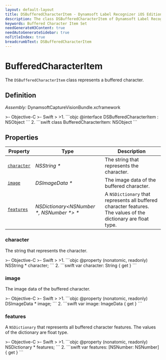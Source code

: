 ```yaml
---
layout: default-layout
title: DSBufferedCharacterItem - Dynamsoft Label Recognizer iOS Edition
description: The class DSBufferedCharacterItem of Dynamsoft Label Recognizer iOS edition represents a buffered character.
keywords: Buffered Character Item Set
needGenerateH3Content: true
needAutoGenerateSidebar: true
noTitleIndex: true
breadcrumbText: DSBufferedCharacterItem
---
```


# BufferedCharacterItem

The `DSBufferedCharacterItem` class represents a buffered character.

## Definition

*Assembly:* DynamsoftCaptureVisionBundle.xcframework

<div class="sample-code-prefix"></div>
>- Objective-C
>- Swift
>
>1. 
```objc
@interface DSBufferedCharacterItem : NSObject
```
2. 
```swift
class BufferedCharacterItem: NSObject
```

## Properties

| Property | Type | Description |
| -------- | ---- | ----------- |
| [`character`](#character) | *NSString \** | The string that represents the character. |
| [`image`](#image) | *DSImageData \** | The image data of the buffered character. |
| [`features`](#features) | *NSDictionary<NSNumber \*, NSNumber \*> \** | A `NSDictionary` that represents all buffered character features. The values of the dictionary are float type. |

### character

The string that represents the character.

<div class="sample-code-prefix"></div>
>- Objective-C
>- Swift
>
>1. 
```objc
@property (nonatomic, readonly) NSString * character;
```
2. 
```swift
var character: String { get }
```

### image

The image data of the buffered character.

<div class="sample-code-prefix"></div>
>- Objective-C
>- Swift
>
>1. 
```objc
@property (nonatomic, readonly) DSImageData * image;
```
2. 
```swift
var image: ImageData { get }
```

### features

A `NSDictionary` that represents all buffered character features. The values of the dictionary are float type.

<div class="sample-code-prefix"></div>
>- Objective-C
>- Swift
>
>1. 
```objc
@property (nonatomic, readonly) NSDictionary<NSNumber *, NSNumber *> * features;
```
2. 
```swift
var features: [NSNumber: NSNumber] { get }
```
